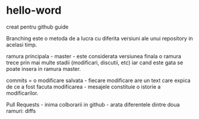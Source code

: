 
# hello-word
creat pentru github guide

Branching este o metoda de a lucra cu diferita versiuni ale unui repository in acelasi timp.

ramura principala - master - este considerata versiunea finala
o ramura trece prin mai multe stadii (modificari, discutii, etc) iar cand este gata se poate insera in ramura master.

commits = o modificare salvata - fiecare modificare are un text care expica de ce a fost facuta modificarea - mesajele constituie o istorie a modificarilor.

Pull Requests - inima colborarii in github - arata diferentele dintre doua ramuri: diffs
